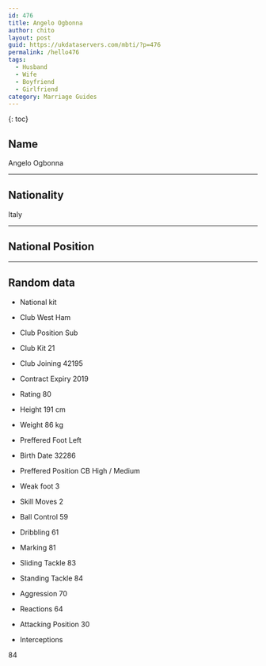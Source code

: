 ```yaml
---
id: 476
title: Angelo Ogbonna
author: chito
layout: post
guid: https://ukdataservers.com/mbti/?p=476
permalink: /hello476
tags:
  - Husband
  - Wife
  - Boyfriend
  - Girlfriend
category: Marriage Guides
---
```



{: toc}

## Name  
Angelo Ogbonna 

* * *

## Nationality  
Italy 

* * *

## National Position 

* * *

## Random data 

  * National kit 
  * Club 
West Ham 

  * Club Position 
Sub 

  * Club Kit 
21 

  * Club Joining 
42195 

  * Contract Expiry 
2019 

  * Rating 
80 

  * Height 
191 cm 

  * Weight 
86 kg 

  * Preffered Foot 
Left 

  * Birth Date 
32286 

  * Preffered Position 
CB High / Medium 

  * Weak foot 
3 

  * Skill Moves 
2 

  * Ball Control 
59 

  * Dribbling 
61 

  * Marking 
81 

  * Sliding Tackle 
83 

  * Standing Tackle 
84 

  * Aggression 
70 

  * Reactions 
64 

  * Attacking Position 
30 

  * Interceptions 

84